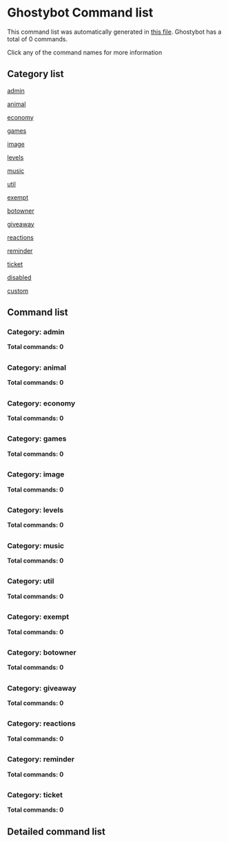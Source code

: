 # Ghostybot Command list

This command list was automatically generated in [this file](https://github.com/Dev-CasperTheGhost/ghostybot/tree/main/src/scripts/generateCommandList.ts).
Ghostybot has a total of 0 commands.

Click any of the command names for more information

## Category list


[admin](#category-admin)

[animal](#category-animal)

[economy](#category-economy)

[games](#category-games)

[image](#category-image)

[levels](#category-levels)

[music](#category-music)

[util](#category-util)

[exempt](#category-exempt)

[botowner](#category-botowner)

[giveaway](#category-giveaway)

[reactions](#category-reactions)

[reminder](#category-reminder)

[ticket](#category-ticket)

[disabled](#category-disabled)

[custom](#category-custom)

## Command list


### Category: admin

**Total commands: 0**


  ##
### Category: animal

**Total commands: 0**


  ##
### Category: economy

**Total commands: 0**


  ##
### Category: games

**Total commands: 0**


  ##
### Category: image

**Total commands: 0**


  ##
### Category: levels

**Total commands: 0**


  ##
### Category: music

**Total commands: 0**


  ##
### Category: util

**Total commands: 0**


  ##
### Category: exempt

**Total commands: 0**


  ##
### Category: botowner

**Total commands: 0**


  ##
### Category: giveaway

**Total commands: 0**


  ##
### Category: reactions

**Total commands: 0**


  ##
### Category: reminder

**Total commands: 0**


  ##
### Category: ticket

**Total commands: 0**


  

## Detailed command list


